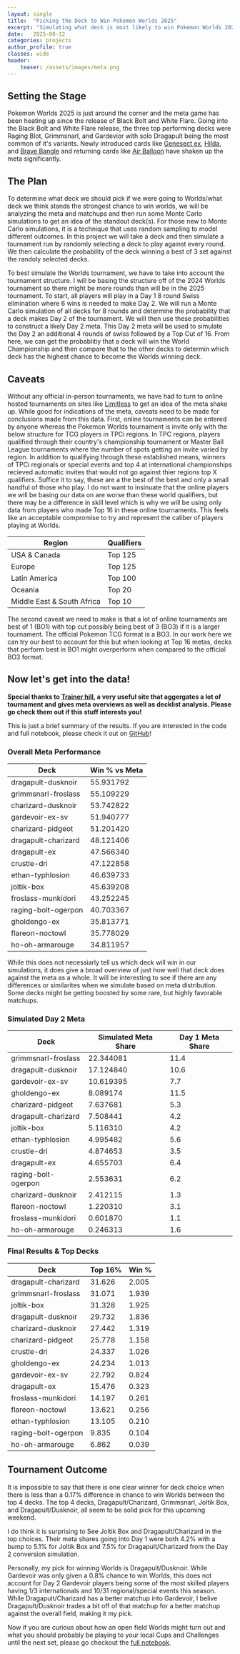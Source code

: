 ```yaml
---
layout: single
title:  "Picking the Deck to Win Pokemon Worlds 2025"
excerpt: "Simulating what deck is most likely to win Pokemon Worlds 2025 in TCG."
date:   2025-08-12
categories: projects
author_profile: true
classes: wide
header:
    teaser: /assets/images/meta.png
---
```


## Setting the Stage
Pokemon Worlds 2025 is just around the corner and the meta game has been heating up since the release of Black Bolt and White Flare. Going into the Black Bolt and White Flare release, the three top performing decks were Raging Blot, Grimmsnarl, and Gardevior with solo Dragapult being the most common of it's variants. Newly introduced cards like [Genesect ex](https://pkmncards.com/card/genesect-ex-black-bolt-blk-067/), [Hilda](https://pkmncards.com/card/hilda-white-flare-wht-084/), and [Brave Bangle](https://pkmncards.com/card/brave-bangle-white-flare-wht-080/) and returning cards like [Air Balloon](https://pkmncards.com/card/air-balloon-black-bolt-blk-079/) have shaken up the meta significantly. 

## The Plan
To determine what deck we should pick if we were going to Worlds/what deck we think stands the strongest chance to win worlds, we will be analyzing the meta and matchups and then run some Monte Carlo simulations to get an idea of the standout deck(s). For those new to Monte Carlo simulations, it is a technique that uses random sampling to model different outcomes. In this project we will take a deck and then simulate a tournament run by randomly selecting a deck to play against every round. We then calculate the probability of the deck winning a best of 3 set against the randoly selected decks. 

To best simulate the Worlds tournament, we have to take into account the tournament structure. I will be basing the structure off of the 2024 Worlds tournament so there might be more rounds than will be in the 2025 tournament. To start, all players will play in a Day 1 8 round Swiss elimination where 6 wins is needed to make Day 2. We will run a Monte Carlo simulation of all decks for 8 rounds and determine the probability that a deck makes Day 2 of the tournament. We will then use these probabilities to construct a likely Day 2 meta. This Day 2 meta will be used to simulate the Day 2 an additional 4 rounds of swiss followed by a Top Cut of 16. From here, we can get the probablitiy that a deck will win the World Championship and then compare that to the other decks to determin which deck has the highest chance to become the Worlds winning deck. 

## Caveats
Without any official in-person tournaments, we have had to turn to online hosted tournaments on sites like [Limitless](https://play.limitlesstcg.com/) to get an idea of the meta shake up. While good for indications of the meta, caveats need to be made for conclusions made from this data. First, online tournaments can be entered by anyone whereas the Pokemon Worlds tournament is invite only with the below structure for TCG players in TPCi regions. In TPC regions, players qualified through their country's championship tournament or Master Ball League tournaments where the number of spots getting an invite varied by region. In addition to qualifying through these established means, winners of TPCi regionals or special events and top 4 at international championships recieved automatic invites that would not go against thier regions top X qualifiers. Suffice it to say, these are a the best of the best and only a small handful of those who play. I do not want to insinuate that the online players we will be basing our data on are worse than these world qualifiers, but there may be a difference in skill level which is why we will be using only data from players who made Top 16 in these online tournaments. This feels like an acceptable compromise to try and represent the caliber of players playing at Worlds. 

| Region        | Qualifiers |
|---------------|------------|
| USA & Canada  | Top 125    |
| Europe        | Top 125    |
| Latin America | Top 100    |
| Oceania       | Top 20     |
| Middle East & South Africa | Top 10 |

The second caveat we need to make is that a lot of online tournaments are best of 1 (BO1) with top cut possibly being best of 3 (BO3) if it is a larger tournament. The official Pokemon TCG format is a BO3. In our work here we can try our best to account for this but when looking at Top 16 metas, decks that perform best in BO1 might overperform when compared to the official BO3 format. 


## Now let's get into the data!
**Special thanks to [Trainer hill](https://www.trainerhill.com/), a very useful site that aggergates a lot of tournament and gives meta overviews as well as decklist analysis. Please go check them out if this stuff interests you!**

This is just a brief summary of the results. If you are interested in the code and full notebook, please check it out on [GitHub](https://github.com/dlf57/pkmnworlds25_deck_sim/blob/main/worlds2025_deck_sim.ipynb)!

### Overall Meta Performance

| Deck                   | Win % vs Meta |
|------------------------|---------------|
| dragapult-dusknoir     | 55.931792     |
| grimmsnarl-froslass    | 55.109229     |
| charizard-dusknoir     | 53.742822     |
| gardevoir-ex-sv        | 51.940777     |
| charizard-pidgeot      | 51.201420     |
| dragapult-charizard    | 48.121406     |
| dragapult-ex           | 47.566340     |
| crustle-dri            | 47.122858     |
| ethan-typhlosion       | 46.639733     |
| joltik-box             | 45.639208     |
| froslass-munkidori     | 43.252245     |
| raging-bolt-ogerpon    | 40.703367     |
| gholdengo-ex           | 35.813771     |
| flareon-noctowl        | 35.778029     |
| ho-oh-armarouge        | 34.811957     |

While this does not necessiarly tell us which deck will win in our simulations, it does give a broad overview of just how well that deck does against the meta as a whole. It will be interesting to see if there are any differences or similarites when we simulate based on meta distribution. Some decks might be getting boosted by some rare, but highly favorable matchups. 

### Simulated Day 2 Meta

| Deck                   | Simulated Meta Share   | Day 1 Meta Share | 
|------------------------|------------------------|------------------|
| grimmsnarl-froslass    | 22.344081              | 11.4             |
| dragapult-dusknoir     | 17.124840              | 10.6             |
| gardevoir-ex-sv        | 10.619395              | 7.7              |
| gholdengo-ex           | 8.089174               | 11.5             |
| charizard-pidgeot      | 7.637681               | 5.3              |
| dragapult-charizard    | 7.508441               | 4.2              |
| joltik-box             | 5.116310               | 4.2              |
| ethan-typhlosion       | 4.995482               | 5.6              |
| crustle-dri            | 4.874653               | 3.5              |
| dragapult-ex           | 4.655703               | 6.4              |
| raging-bolt-ogerpon    | 2.553631               | 6.2              |
| charizard-dusknoir     | 2.412115               | 1.3              |
| flareon-noctowl        | 1.220310               | 3.1              |
| froslass-munkidori     | 0.601870               | 1.1              |
| ho-oh-armarouge        | 0.246313               | 1.6              |


### Final Results & Top Decks

| Deck                   | Top 16%  | Win %  |
|------------------------|----------|--------|
| dragapult-charizard    | 31.626   | 2.005  |
| grimmsnarl-froslass    | 31.071   | 1.939  |
| joltik-box             | 31.328   | 1.925  |
| dragapult-dusknoir     | 29.732   | 1.836  |
| charizard-dusknoir     | 27.442   | 1.319  |
| charizard-pidgeot      | 25.778   | 1.158  |
| crustle-dri            | 24.337   | 1.026  |
| gholdengo-ex           | 24.234   | 1.013  |
| gardevoir-ex-sv        | 22.792   | 0.824  |
| dragapult-ex           | 15.476   | 0.323  |
| froslass-munkidori     | 14.197   | 0.261  |
| flareon-noctowl        | 13.621   | 0.256  |
| ethan-typhlosion       | 13.105   | 0.210  |
| raging-bolt-ogerpon    | 9.835    | 0.104  |
| ho-oh-armarouge        | 6.862    | 0.039  |


## Tournament Outcome

It is impossible to say that there is one clear winner for deck choice when there is less than a 0.17% difference in chance to win Worlds between the top 4 decks. The top 4 decks, Dragapult/Charizard, Grimmsnarl, Joltik Box, and Dragapult/Dusknoir, all seem to be solid pick for this upcoming weekend.

I do think it is surprising to See Joltik Box and Dragapult/Charizard in the top choices. Their meta shares going into Day 1 were both 4.2% with a bump to 5.1% for Joltik Box and 7.5% for Dragapult/Charizard from the Day 2 conversion simulation. 

Personally, my pick for winning Worlds is Dragapult/Dusknoir. While Gardevoir was only given a 0.8% chance to win Worlds, this does not account for Day 2 Gardevoir players being some of the most skilled players having 1/3 internationals and 10/31 regional/special events this season. While Dragapult/Charizard has a better matchup into Gardevoir, I belive Dragapult/Dusknoir trades a bit off of that matchup for a better matchup against the overall field, making it my pick. 

Now if you are curious about how an open field Worlds might turn out and what you should probably be playing to your local Cups and Challenges until the next set, please go checkout the [full notebook](https://github.com/dlf57/pkmnworlds25_deck_sim/blob/main/worlds2025_deck_sim.ipynb).